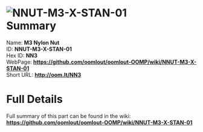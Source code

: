 
![NNUT-M3-X-STAN-01](https://github.com/oomlout/oomlout-OOMP/blob/master/parts/NNUT-M3-X-STAN-01/NNUT-M3-X-STAN-01_420.jpg)   
Summary
=================
  
Name: __M3 Nylon Nut__    
ID: __NNUT-M3-X-STAN-01__   
Hex ID: __NN3__   
WebPage: __https://github.com/oomlout/oomlout-OOMP/wiki/NNUT-M3-X-STAN-01__   
Short URL: __http://oom.lt/NN3__   

Full Details
==========================
Full summary of this part can be found in the wiki:   
__https://github.com/oomlout/oomlout-OOMP/wiki/NNUT-M3-X-STAN-01__    

